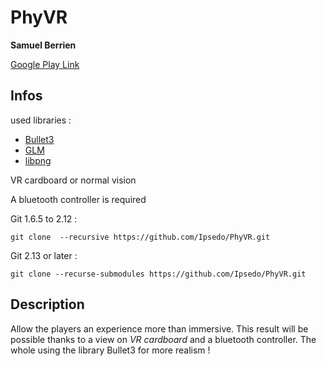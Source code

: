 # PhyVR
__Samuel Berrien__

[Google Play Link](https://play.google.com/store/apps/details?id=com.samuelberrien.phyvr)

## Infos
used libraries :
* [Bullet3](https://github.com/bulletphysics/bullet3)
* [GLM](https://github.com/g-truc/glm)
* [libpng](https://github.com/julienr/libpng-android)


VR cardboard or normal vision

A bluetooth controller is required

Git 1.6.5 to 2.12 :
```renderscript
git clone  --recursive https://github.com/Ipsedo/PhyVR.git
```
Git 2.13 or later :
```renderscript
git clone --recurse-submodules https://github.com/Ipsedo/PhyVR.git
```
    
## Description
Allow the players an experience more than immersive.
This result will be possible thanks to a view on _VR cardboard_ and a bluetooth controller.
The whole using the library Bullet3 for more realism !